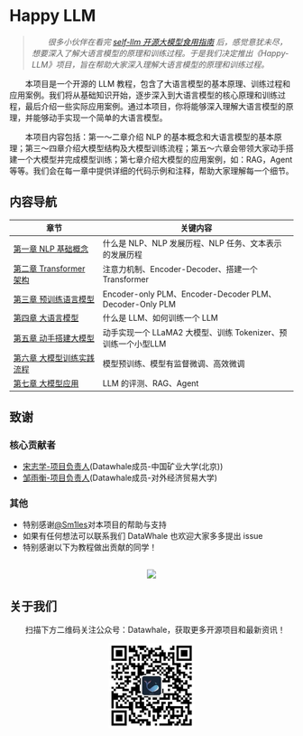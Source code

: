 # Happy LLM

> &emsp;&emsp;*很多小伙伴在看完 [self-llm 开源大模型食用指南](https://github.com/datawhalechina/self-llm) 后，感觉意犹未尽，想要深入了解大语言模型的原理和训练过程。于是我们决定推出《Happy-LLM》项目，旨在帮助大家深入理解大语言模型的原理和训练过程。*

&emsp;&emsp;本项目是一个开源的 LLM 教程，包含了大语言模型的基本原理、训练过程和应用案例。我们将从基础知识开始，逐步深入到大语言模型的核心原理和训练过程，最后介绍一些实际应用案例。通过本项目，你将能够深入理解大语言模型的原理，并能够动手实现一个简单的大语言模型。

&emsp;&emsp;本项目内容包括：第一～二章介绍 NLP 的基本概念和大语言模型的基本原理；第三～四章介绍大模型结构及大模型训练流程；第五～六章会带领大家动手搭建一个大模型并完成模型训练；第七章介绍大模型的应用案例，如：RAG，Agent等等。我们会在每一章中提供详细的代码示例和注释，帮助大家理解每一个细节。

## 内容导航

| 章节                      | 关键内容                                                     |
| ------------------------- | ------------------------------------------------------------ |
| [第一章 NLP 基础概念](./docs/chapter1/第一章%20NLP基础概念.md)   | 什么是 NLP、NLP 发展历程、NLP 任务、文本表示的发展历程       |
| [第二章 Transformer 架构](./docs/chapter2/第二章%20Transformer架构.md)   | 注意力机制、Encoder-Decoder、搭建一个 Transformer            |
| [第三章 预训练语言模型](./docs/chapter3/第三章%20预训练语言模型.md)     | Encoder-only PLM、Encoder-Decoder PLM、Decoder-Only PLM      |
| [第四章 大语言模型](./docs/chapter4/第四章%20大语言模型.md)         | 什么是 LLM、如何训练一个 LLM                                 |
| [第五章 动手搭建大模型](./docs/chapter5/第五章%20动手搭建大模型.md)     | 动手实现一个 LLaMA2 大模型、训练 Tokenizer、预训练一个小型LLM |
| [第六章 大模型训练实践流程](./docs/chapter6/第六章%20大模型训练流程实践.md) | 模型预训练、模型有监督微调、高效微调                         |
| [第七章 大模型应用](./docs/chapter7/第七章%20大模型应用.md)         | LLM 的评测、RAG、Agent                                       |

## 致谢

### 核心贡献者

- [宋志学-项目负责人](https://github.com/KMnO4-zx)(Datawhale成员-中国矿业大学(北京))
- [邹雨衡-项目负责人](https://github.com/logan-zou)(Datawhale成员-对外经济贸易大学)

### 其他

- 特别感谢[@Sm1les](https://github.com/Sm1les)对本项目的帮助与支持
- 如果有任何想法可以联系我们 DataWhale 也欢迎大家多多提出 issue
- 特别感谢以下为教程做出贡献的同学！

<div align=center style="margin-top: 30px;">
  <a href="https://github.com/datawhalechina/happy-llm/graphs/contributors">
    <img src="https://contrib.rocks/image?repo=datawhalechina/happy-llm" />
  </a>
</div>

## 关于我们

&emsp;&emsp;扫描下方二维码关注公众号：Datawhale，获取更多开源项目和最新资讯！

<div align='center'>
    <img src="./images/datawhale.png" alt="alt text" width="30%">
</div>
